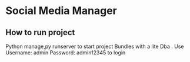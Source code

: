 # Social Media Manager

## How to run project
Python manage,py runserver to start project
Bundles with a lite Dba . Use Username: admin Password: admin12345 to login
